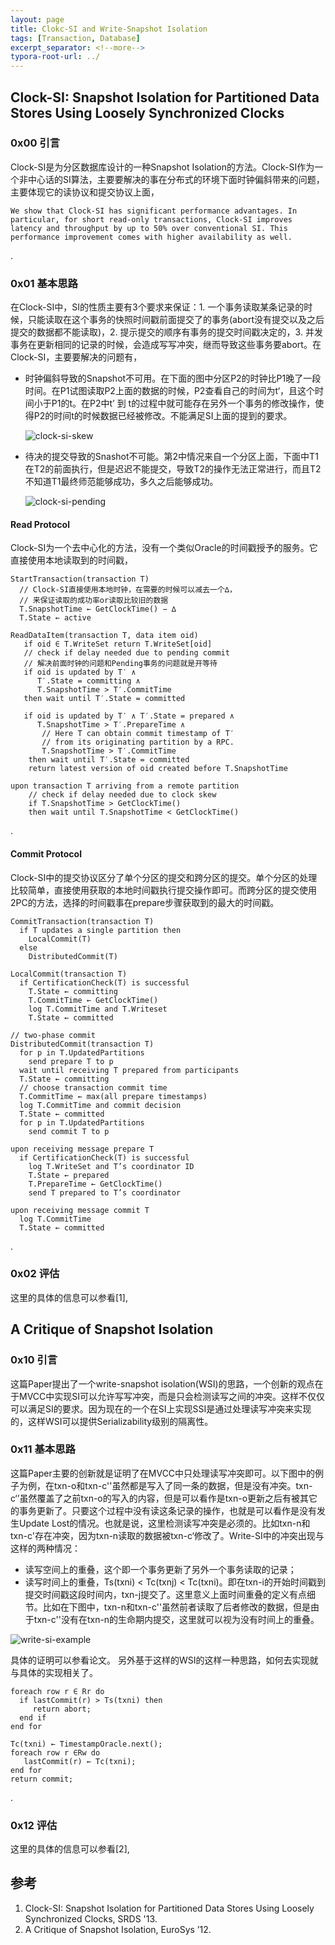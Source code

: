 ```yaml
---
layout: page
title: Clokc-SI and Write-Snapshot Isolation
tags: [Transaction, Database]
excerpt_separator: <!--more-->
typora-root-url: ../
---
```


## Clock-SI: Snapshot Isolation for Partitioned Data Stores Using Loosely Synchronized Clocks

### 0x00 引言

 Clock-SI是为分区数据库设计的一种Snapshot Isolation的方法。Clock-SI作为一个非中心话的SI算法，主要要解决的事在分布式的环境下面时钟偏斜带来的问题，主要体现它的读协议和提交协议上面，

```
We show that Clock-SI has significant performance advantages. In particular, for short read-only transactions, Clock-SI improves latency and throughput by up to 50% over conventional SI. This performance improvement comes with higher availability as well.
```

.

### 0x01 基本思路

  在Clock-SI中，SI的性质主要有3个要求来保证：1. 一个事务读取某条记录的时候，只能读取在这个事务的快照时间戳前面提交了的事务(abort没有提交以及之后提交的数据都不能读取)，2. 提示提交的顺序有事务的提交时间戳决定的，3. 并发事务在更新相同的记录的时候，会造成写写冲突，继而导致这些事务要abort。在Clock-SI，主要要解决的问题有，

* 时钟偏斜导致的Snapshot不可用。在下面的图中分区P2的时钟比P1晚了一段时间。在P1试图读取P2上面的数据的时候，P2查看自己的时间为t‘，且这个时间小于P1的t。在P2中t’ 到 t的过程中就可能存在另外一个事务的修改操作，使得P2的时间t的时候数据已经被修改。不能满足SI上面的提到的要求。

  ![clock-si-skew](/assets/images/clock-si-skew.png)

* 待决的提交导致的Snashot不可能。第2中情况来自一个分区上面，下面中T1在T2的前面执行，但是迟迟不能提交，导致T2的操作无法正常进行，而且T2不知道T1最终师范能够成功，多久之后能够成功。

  ![clock-si-pending](/assets/images/clock-si-pending.png)

#### Read Protocol

  Clock-SI为一个去中心化的方法，没有一个类似Oracle的时间戳授予的服务。它直接使用本地读取到的时间戳，

```
StartTransaction(transaction T) 
  // Clock-SI直接使用本地时钟，在需要的时候可以减去一个∆，
  // 来保证读取的成功率or读取比较旧的数据
  T.SnapshotTime ← GetClockTime() − ∆ 
  T.State ← active
 
ReadDataItem(transaction T, data item oid)
   if oid ∈ T.WriteSet return T.WriteSet[oid]
   // check if delay needed due to pending commit 
   // 解决前面时钟的问题和Pending事务的问题就是开等待
   if oid is updated by T′ ∧ 
      T′.State = committing ∧ 
      T.SnapshotTime > T′.CommitTime 
   then wait until T′.State = committed 
   
   if oid is updated by T′ ∧ T′.State = prepared ∧
      T.SnapshotTime > T′.PrepareTime ∧
       // Here T can obtain commit timestamp of T′ 
       // from its originating partition by a RPC. 
       T.SnapshotTime > T′.CommitTime
    then wait until T′.State = committed
    return latest version of oid created before T.SnapshotTime
    
upon transaction T arriving from a remote partition
    // check if delay needed due to clock skew
    if T.SnapshotTime > GetClockTime()
    then wait until T.SnapshotTime < GetClockTime()
```

.

#### Commit Protocol

 Clock-SI中的提交协议区分了单个分区的提交和跨分区的提交。单个分区的处理比较简单，直接使用获取的本地时间戳执行提交操作即可。而跨分区的提交使用2PC的方法，选择的时间戳事在prepare步骤获取到的最大的时间戳。

```
CommitTransaction(transaction T) 
  if T updates a single partition then 
    LocalCommit(T)
  else 
    DistributedCommit(T)
    
LocalCommit(transaction T)
  if CertificationCheck(T) is successful 
    T.State ← committing 
    T.CommitTime ← GetClockTime() 
    log T.CommitTime and T.Writeset 
    T.State ← committed

// two-phase commit
DistributedCommit(transaction T) 
  for p in T.UpdatedPartitions 
    send prepare T to p
  wait until receiving T prepared from participants 
  T.State ← committing
  // choose transaction commit time
  T.CommitTime ← max(all prepare timestamps)
  log T.CommitTime and commit decision 
  T.State ← committed
  for p in T.UpdatedPartitions
    send commit T to p

upon receiving message prepare T
  if CertificationCheck(T) is successful
    log T.WriteSet and T’s coordinator ID 
    T.State ← prepared
    T.PrepareTime ← GetClockTime() 
    send T prepared to T’s coordinator
 
upon receiving message commit T 
  log T.CommitTime
  T.State ← committed
```

.

### 0x02 评估

  这里的具体的信息可以参看[1],

 

## A Critique of Snapshot Isolation

### 0x10 引言

   这篇Paper提出了一个write-snapshot isolation(WSI)的思路，一个创新的观点在于MVCC中实现SI可以允许写写冲突，而是只会检测读写之间的冲突。这样不仅仅可以满足SI的要求。因为现在的一个在SI上实现SSI是通过处理读写冲突来实现的，这样WSI可以提供Serializability级别的隔离性。

### 0x11 基本思路

  这篇Paper主要的创新就是证明了在MVCC中只处理读写冲突即可。以下图中的例子为例，在txn-o和txn-c''虽然都是写入了同一条的数据，但是没有冲突。txn-c‘’虽然覆盖了之前txn-o的写入的内容，但是可以看作是txn-o更新之后有被其它的事务更新了。只要这个过程中没有读这条记录的操作，也就是可以看作是没有发生Update Lost的情况。也就是说，这里检测读写冲突是必须的。比如txn-n和txn-c'存在冲突，因为txn-n读取的数据被txn-c‘修改了。Write-SI中的冲突出现与这样的两种情况：

* 读写空间上的重叠，这个即一个事务更新了另外一个事务读取的记录；
* 读写时间上的重叠，Ts(txni) < Tc(txnj) < Tc(txni)。即在txn-i的开始时间戳到提交时间戳这段时间内，txn-j提交了。这里意义上面时间重叠的定义有点细节。比如在下图中，txn-n和txn-c''虽然前者读取了后者修改的数据，但是由于txn-c''没有在txn-n的生命期内提交，这里就可以视为没有时间上的重叠。

![write-si-example](/assets/images/write-si-example.png)

 具体的证明可以参看论文。 另外基于这样的WSI的这样一种思路，如何去实现就与具体的实现相关了。

```
foreach row r ∈ Rr do
  if lastCommit(r) > Ts(txni) then
     return abort; 
  end if
end for

Tc(txni) ← TimestampOracle.next(); 
foreach row r ∈Rw do
   lastCommit(r) ← Tc(txni); 
end for
return commit;
```

.

### 0x12 评估

  这里的具体的信息可以参看[2], 


## 参考

1. Clock-SI: Snapshot Isolation for Partitioned Data Stores Using Loosely Synchronized Clocks, SRDS '13.
2. A Critique of Snapshot Isolation, EuroSys ’12.

